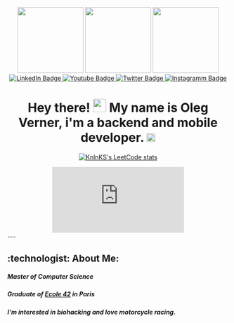 <div id="header" align="center">
  <img src = "https://media.giphy.com/media/ksE9feSa2b4V2GYwY4/giphy.gif" width="150"/>
  <img src="https://media.giphy.com/media/XHFmDF04QhC3VoZ2Aq/giphy.gif" width="150"/>
  <img src = "https://media.giphy.com/media/ksE9feSa2b4V2GYwY4/giphy.gif" width="150"/>
  
  <div id="badges">
  <a href="ya.ru">
  <img src="https://img.shields.io/badge/LinkedIn-blue?style=for-the-badge&logo=linkedin&logoColor=white" alt="LinkedIn Badge"/>
  </a>
  <a href="ya.ru">
  <img src="https://img.shields.io/badge/YouTube-red?style=for-the-badge&logo=youtube&logoColor=white" alt="Youtube Badge"/>
  </a>
  <a href="ya.ru">
  <img src="https://img.shields.io/badge/Twitter-blue?style=for-the-badge&logo=twitter&logoColor=white" alt="Twitter Badge"/>
  </a>
  <a href="ya.ru">
  <img src="https://img.shields.io/badge/Instagram-E4405F?style=for-the-badge&logo=instagram&logoColor=white" alt="Instagramm Badge"/>
  </a>
</div>
<img src="https://komarev.com/ghpvc/?username=Surearty&style=flat-square&color=blue" alt=""/>
<h1>
  Hey there!
  <img src="https://media.giphy.com/media/hvRJCLFzcasrR4ia7z/giphy.gif" width="30px"/>
  My name is Oleg Verner, i'm a backend and mobile developer.
  <img src="https://media.giphy.com/media/tV5qjZsXMS4ReNCnY2/giphy.gif" width="20px"/>
</h1>

  [![KnlnKS's LeetCode stats](https://leetcode-stats-six.vercel.app/api?username=Metrixim)](https://github.com/Surearty/github-readme)
<iframe src="https://tryhackme.com/api/v2/badges/public-profile?userPublicId=4249922" style='border:none;'></iframe>
</div>
---

<h2>
:technologist: About Me:
 </h2>

  <h5>Master of Computer Science</h5>
  <h5>Graduate of <a href ="https://42.fr/en/homepage/">Ecole 42</a> in Paris</h5>
  <h5>I'm interested in biohacking and love motorcycle racing.</h5>


<!--
**Surearty/Surearty** is a ✨ _special_ ✨ repository because its `README.md` (this file) appears on your GitHub profile.

Here are some ideas to get you started:

- 🔭 I’m currently working on ...
- 🌱 I’m currently learning ...
- 👯 I’m looking to collaborate on ...
- 🤔 I’m looking for help with ...
- 💬 Ask me about ...
- 📫 How to reach me: ...
- 😄 Pronouns: ...
- ⚡ Fun fact: ...
-->
